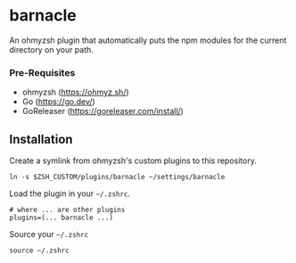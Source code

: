# barnacle

An ohmyzsh plugin that automatically puts the npm modules for the current directory on your path.

### Pre-Requisites

* ohmyzsh (https://ohmyz.sh/)
* Go (https://go.dev/)
* GoReleaser (https://goreleaser.com/install/)

## Installation

Create a symlink from ohmyzsh's custom plugins to this repository.

```
ln -s $ZSH_CUSTOM/plugins/barnacle ~/settings/barnacle
```

Load the plugin in your `~/.zshrc`.

```
# where ... are other plugins
plugins=(... barnacle ...)
``` 

Source your `~/.zshrc`

```
source ~/.zshrc
```
